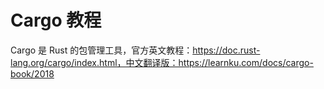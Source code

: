 # Cargo 教程

Cargo 是 Rust 的包管理工具，官方英文教程：https://doc.rust-lang.org/cargo/index.html，中文翻译版：https://learnku.com/docs/cargo-book/2018

